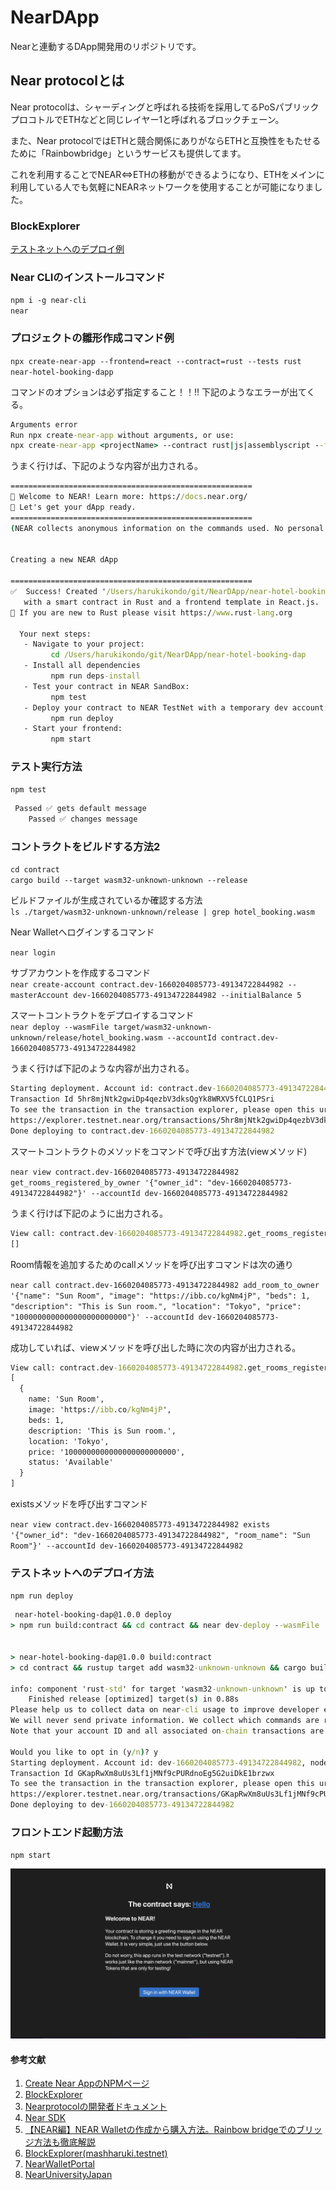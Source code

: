 # NearDApp
Nearと連動するDApp開発用のリポジトリです。

## Near protocolとは
Near protocolは、シャーディングと呼ばれる技術を採用してるPoSパブリックプロコトルでETHなどと同じレイヤー1と呼ばれるブロックチェーン。  

また、Near protocolではETHと競合関係にありがならETHと互換性をもたせるために「Rainbowbridge」というサービスも提供してます。
  
これを利用することでNEAR⇔ETHの移動ができるようになり、ETHをメインに利用している人でも気軽にNEARネットワークを使用することが可能になりました。

### BlockExplorer

 [テストネットへのデプロイ例](https://explorer.testnet.near.org/transactions/GKapRwXm8uUs3Lf1jMNf9cPURdnoEg5G2uiDkE1brzwx)

### Near CLIのインストールコマンド
 `npm i -g near-cli`  
 `near`

### プロジェクトの雛形作成コマンド例
 `npx create-near-app --frontend=react --contract=rust --tests rust near-hotel-booking-dapp`  

 コマンドのオプションは必ず指定すること！！!!
 下記のようなエラーが出てくる。

 ```cmd
Arguments error
Run npx create-near-app without arguments, or use:
npx create-near-app <projectName> --contract rust|js|assemblyscript --frontend react|vanilla|none --tests js|rust
 ```

うまく行けば、下記のような内容が出力される。
```cmd
======================================================
👋 Welcome to NEAR! Learn more: https://docs.near.org/
🔧 Let's get your dApp ready.
======================================================
(NEAR collects anonymous information on the commands used. No personal information that could identify you is shared)


Creating a new NEAR dApp

======================================================
✅  Success! Created '/Users/harukikondo/git/NearDApp/near-hotel-booking-dap'
   with a smart contract in Rust and a frontend template in React.js.
🦀 If you are new to Rust please visit https://www.rust-lang.org 

  Your next steps:
   - Navigate to your project:
         cd /Users/harukikondo/git/NearDApp/near-hotel-booking-dap
   - Install all dependencies
         npm run deps-install
   - Test your contract in NEAR SandBox:
         npm test
   - Deploy your contract to NEAR TestNet with a temporary dev account:
         npm run deploy
   - Start your frontend:
         npm start
```

### テスト実行方法

`npm test`

```cmd
 Passed ✅ gets default message
    Passed ✅ changes message
```

### コントラクトをビルドする方法2

`cd contract`  
`cargo build --target wasm32-unknown-unknown --release`  

ビルドファイルが生成されているか確認する方法  
`ls ./target/wasm32-unknown-unknown/release | grep hotel_booking.wasm`  

Near Walletへログインするコマンド  

`near login`  

サブアカウントを作成するコマンド  
`near create-account contract.dev-1660204085773-49134722844982 --masterAccount dev-1660204085773-49134722844982 --initialBalance 5`   

スマートコントラクトをデプロイするコマンド  
`near deploy --wasmFile target/wasm32-unknown-unknown/release/hotel_booking.wasm --accountId contract.dev-1660204085773-49134722844982`  

うまく行けば下記のような内容が出力される。

```cmd
Starting deployment. Account id: contract.dev-1660204085773-49134722844982, node: https://rpc.testnet.near.org, helper: https://helper.testnet.near.org, file: target/wasm32-unknown-unknown/release/hotel_booking.wasm
Transaction Id 5hr8mjNtk2gwiDp4qezbV3dksQgYk8WRXV5fCLQ1PSri
To see the transaction in the transaction explorer, please open this url in your browser
https://explorer.testnet.near.org/transactions/5hr8mjNtk2gwiDp4qezbV3dksQgYk8WRXV5fCLQ1PSri
Done deploying to contract.dev-1660204085773-49134722844982
```

スマートコントラクトのメソッドをコマンドで呼び出す方法(viewメソッド)   

`near view contract.dev-1660204085773-49134722844982 get_rooms_registered_by_owner '{"owner_id": "dev-1660204085773-49134722844982"}' --accountId dev-1660204085773-49134722844982`

うまく行けば下記のように出力される。  

```cmd
View call: contract.dev-1660204085773-49134722844982.get_rooms_registered_by_owner({"owner_id": "dev-1660204085773-49134722844982"})
[]
```

Room情報を追加するためのcallメソッドを呼び出すコマンドは次の通り  

`near call contract.dev-1660204085773-49134722844982 add_room_to_owner '{"name": "Sun Room", "image": "https://ibb.co/kgNm4jP", "beds": 1, "description": "This is Sun room.", "location": "Tokyo", "price": "1000000000000000000000000"}' --accountId dev-1660204085773-49134722844982`  

成功していれば、viewメソッドを呼び出した時に次の内容が出力される。

```cmd
View call: contract.dev-1660204085773-49134722844982.get_rooms_registered_by_owner({"owner_id": "dev-1660204085773-49134722844982"})
[
  {
    name: 'Sun Room',
    image: 'https://ibb.co/kgNm4jP',
    beds: 1,
    description: 'This is Sun room.',
    location: 'Tokyo',
    price: '1000000000000000000000000',
    status: 'Available'
  }
]
```

existsメソッドを呼び出すコマンド  

`near view contract.dev-1660204085773-49134722844982 exists '{"owner_id": "dev-1660204085773-49134722844982", "room_name": "Sun Room"}' --accountId dev-1660204085773-49134722844982`

### テストネットへのデプロイ方法

`npm run deploy`

```cmd
 near-hotel-booking-dap@1.0.0 deploy
> npm run build:contract && cd contract && near dev-deploy --wasmFile ./target/wasm32-unknown-unknown/release/hello_near.wasm


> near-hotel-booking-dap@1.0.0 build:contract
> cd contract && rustup target add wasm32-unknown-unknown && cargo build --all --target wasm32-unknown-unknown --release

info: component 'rust-std' for target 'wasm32-unknown-unknown' is up to date
    Finished release [optimized] target(s) in 0.88s
Please help us to collect data on near-cli usage to improve developer experience. 
We will never send private information. We collect which commands are run with attributes, your account ID, and your country
Note that your account ID and all associated on-chain transactions are already being recorded on public blockchain. 

Would you like to opt in (y/n)? y
Starting deployment. Account id: dev-1660204085773-49134722844982, node: https://rpc.testnet.near.org, helper: https://helper.testnet.near.org, file: ./target/wasm32-unknown-unknown/release/hello_near.wasm
Transaction Id GKapRwXm8uUs3Lf1jMNf9cPURdnoEg5G2uiDkE1brzwx
To see the transaction in the transaction explorer, please open this url in your browser
https://explorer.testnet.near.org/transactions/GKapRwXm8uUs3Lf1jMNf9cPURdnoEg5G2uiDkE1brzwx
Done deploying to dev-1660204085773-49134722844982
```

### フロントエンド起動方法

`npm start`  

<img src="./assets/imgs/start.png">

#### 参考文献
1. [Create Near AppのNPMページ](https://www.npmjs.com/package/create-near-app?activeTab=readme)
2. [BlockExplorer](https://explorer.testnet.near.org/)
3. [Nearprotocolの開発者ドキュメント](https://docs.near.org/develop/quickstart-guide)
4. [Near SDK](https://docs.rs/near-sdk/latest/near_sdk/)
5. [【NEAR編】NEAR Walletの作成から購入方法。Rainbow bridgeでのブリッジ方法も徹底解説](https://koji-toku.com/near-wallet-bridge)
6. [BlockExplorer(mashharuki.testnet)](https://wallet.testnet.near.org/profile/mashharuki.testnet)
7. [NearWalletPortal](https://wallet.near.org/)
8. [NearUniversityJapan](https://near-university-japan.super.site/)